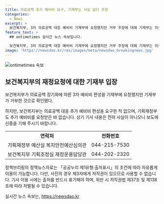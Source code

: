 ```yaml
---
title: 의료공백 추가 예비비 요구, 기재부는 사실 없다 주장
categories:
  - News
excerpt: >
  보건복지부, 3차 의료공백 대응 예비비 기재부에 요청했지만 거부 주장에 대해 기재부는 의료공백 추가 예비비 요청한 적 없다고 반박. 기획재정부도 추가 요청 없었다고 전했다. 관련 부처는 기사 내용을 부인하며 신중한 보도를 요청했다. (문의 : 기획재정부 044-215-7530, 보건복지부 044-202-2320)
feature_text: >
  ## ontimetimes 실시간 뉴스 속보입니다.

  보건복지부, 3차 의료공백 대응 예비비 기재부에 요청했지만 거부 주장에 대해 기재부는 의료공백 추가 예비비 요청한 적 없다고 반박. 기획재정부도 추가 요청 없었다고 전했다. 관련 부처는 기사 내용을 부인하며 신중한 보도를 요청했다. (문의 : 기획재정부 044-215-7530, 보건복지부 044-202-2320)
image: 'https://newsdao.kr/res/images/meta/newsdao_breakingnews.jpg'
---
```


<p><img src="https://newsdao.kr/res/images/meta/newsdao_breakingnews.jpg" alt="ontimetimes 속보" /></p>

<h2 data-ke-size="size26">보건복지부의 재정요청에 대한 기재부 입장</h2>

<p data-ke-size="size16">보건복지부가 의료공백 장기화에 따른 3차 예비비 편성을 기재부에 요청했지만 기재부가 거부한 것으로 확인됐다.</p>

<p data-ke-size="size16">하지만, 보건복지부는 의료공백 대응 추가 예비비 편성을 요구한 적 없으며, 기획재정부도 추가 예비비를 요청받은 바 없습니다. 상기 기사 내용은 전혀 사실이 아니오니 보도에 신중을 기해 주시기 바랍니다.</p>

<table>
    <tr>
        <td style="text-align: center; height: 17px;"><b>연락처</b></td>
        <td style="text-align: center; height: 17px;"><b>전화번호</b></td>
    </tr>
    <tr>
        <td>기획재정부 예산실 복지안전예산심의관</td>
        <td style="text-align: center;">044-215-7530</td>
    </tr>
    <tr>
        <td>보건복지부 기획조정실 재정운용담당관</td>
        <td style="text-align: center;">044-202-2320</td>
    </tr>
</table>

<p data-ke-size="size16">정책브리핑의 정책뉴스자료는 「공공누리 제1유형:출처표시」의 조건에 따라 자유롭게 이용이 가능합니다. 다만, 사진의 경우 제3자에게 저작권이 있으므로 사용할 수 없습니다. 기사 이용 시에는 출처를 반드시 표기해야 하며, 위반 시 저작권법 제37조 및 제138조에 따라 처벌될 수 있습니다. </p>
실시간 뉴스 속보는, <a href="https://newsdao.kr" rel="dofollow">https://newsdao.kr</a>


